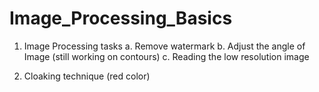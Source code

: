 # Image_Processing_Basics

1. Image Processing tasks
a. Remove watermark
b. Adjust the angle of Image (still working on contours)
c. Reading the low resolution image

2. Cloaking technique (red color)

